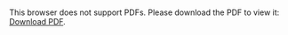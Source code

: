 <object data="christ-in-song/CIS1908pdfs/787.pdf" type="application/pdf" width="100%" height="1024px">
    <embed src="christ-in-song/CIS1908pdfs/787.pdf">
        <p>This browser does not support PDFs. Please download the PDF to view it: <a href="christ-in-song/CIS1908pdfs/787.pdf">Download PDF</a>.</p>
    </embed>
</object>
